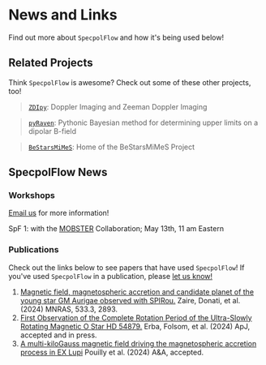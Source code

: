 # News and Links
Find out more about `SpecpolFlow` and how it's being used below!

## Related Projects
Think `SpecpolFlow` is awesome? Check out some of these other projects, too!

  > [`ZDIpy`](https://github.com/folsomcp/ZDIpy): Doppler Imaging and Zeeman Doppler Imaging

  > [`pyRaven`](https://github.com/veropetit/pyRaven): Pythonic Bayesian method for determining upper limits on a dipolar B-field
  
  > [`BeStarsMiMeS`](https://github.com/veropetit/BeStarsMiMeS): Home of the BeStarsMiMeS Project


## SpecpolFlow News

### Workshops
[Email us](https://folsomcp.github.io/specpolFlow/index.html#) for more information!

SpF 1: with the [MOBSTER](https://mobster-collab.com/) Collaboration; May 13th, 11 am Eastern

### Publications
Check out the links below to see papers that have used `SpecpolFlow`! If you've used `SpecpolFlow` in a publication, please [let us know!](https://folsomcp.github.io/specpolFlow/index.html#) 

1. [Magnetic field, magnetospheric accretion and candidate planet of the young star GM Aurigae observed with SPIRou.](https://ui.adsabs.harvard.edu/abs/2024MNRAS.533.2893Z/abstract) Zaire, Donati, et al. (2024) MNRAS, 533.3, 2893. 
2. [First Observation of the Complete Rotation Period of the Ultra-Slowly Rotating Magnetic O Star HD 54879.](https://ui.adsabs.harvard.edu/abs/2024arXiv240109722E/abstract) Erba, Folsom, et al. (2024) ApJ, accepted and in press.
3. [A multi-kiloGauss magnetic field driving the magnetospheric accretion process in EX Lupi](https://ui.adsabs.harvard.edu/abs/2024arXiv240903322P/abstract) Pouilly et al. (2024) A&A, accepted.
 
